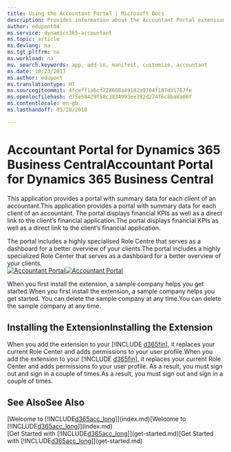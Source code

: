 ```yaml
---
title: Using the Accountant Portal | Microsoft Docs
description: Provides information about the Accountant Portal extension.
author: edupont04
ms.service: dynamics365-accountant
ms.topic: article
ms.devlang: na
ms.tgt_pltfrm: na
ms.workload: na
ms. search.keywords: app, add-in, manifest, customize, accountant
ms.date: 10/23/2017
ms.author: edupont
ms.translationtype: HT
ms.sourcegitcommit: 4fceff1a6cf728608a49182a9704f187d31767fe
ms.openlocfilehash: d75e50429f58c3834993ee392d274f6c8ba8a00f
ms.contentlocale: en-gb
ms.lasthandoff: 05/28/2018

---
```

# <a name="accountant-portal-for-dynamics-365-business-central"></a><span data-ttu-id="9345f-103">Accountant Portal for Dynamics 365 Business Central</span><span class="sxs-lookup"><span data-stu-id="9345f-103">Accountant Portal for Dynamics 365 Business Central</span></span>
<span data-ttu-id="9345f-104">This application provides a portal with summary data for each client of an accountant.</span><span class="sxs-lookup"><span data-stu-id="9345f-104">This application provides a portal with summary data for each client of an accountant.</span></span> <span data-ttu-id="9345f-105">The portal displays financial KPIs as well as a direct link to the client’s financial application.</span><span class="sxs-lookup"><span data-stu-id="9345f-105">The portal displays financial KPIs as well as a direct link to the client’s financial application.</span></span>  

<span data-ttu-id="9345f-106">The portal includes a highly specialised Role Centre that serves as a dashboard for a better overview of your clients.</span><span class="sxs-lookup"><span data-stu-id="9345f-106">The portal includes a highly specialized Role Center that serves as a dashboard for a better overview of your clients.</span></span>  
<span data-ttu-id="9345f-107">[![Accountant Portal](./media/accountant-get-started/accountant-dashboard.png)](https://go.microsoft.com/fwlink/?linkid=851257)</span><span class="sxs-lookup"><span data-stu-id="9345f-107">[![Accountant Portal](./media/accountant-get-started/accountant-dashboard.png)](https://go.microsoft.com/fwlink/?linkid=851257)</span></span>

<span data-ttu-id="9345f-108">When you first install the extension, a sample company helps you get started.</span><span class="sxs-lookup"><span data-stu-id="9345f-108">When you first install the extension, a sample company helps you get started.</span></span> <span data-ttu-id="9345f-109">You can delete the sample company at any time.</span><span class="sxs-lookup"><span data-stu-id="9345f-109">You can delete the sample company at any time.</span></span>  

## <a name="installing-the-extension"></a><span data-ttu-id="9345f-110">Installing the Extension</span><span class="sxs-lookup"><span data-stu-id="9345f-110">Installing the Extension</span></span>
<span data-ttu-id="9345f-111">When you add the extension to your [!INCLUDE [d365fin](includes/d365fin_md.md)], it replaces your current Role Center and adds permissions to your user profile.</span><span class="sxs-lookup"><span data-stu-id="9345f-111">When you add the extension to your [!INCLUDE [d365fin](includes/d365fin_md.md)], it replaces your current Role Center and adds permissions to your user profile.</span></span> <span data-ttu-id="9345f-112">As a result, you must sign out and sign in a couple of times.</span><span class="sxs-lookup"><span data-stu-id="9345f-112">As a result, you must sign out and sign in a couple of times.</span></span>  

## <a name="see-also"></a><span data-ttu-id="9345f-113">See Also</span><span class="sxs-lookup"><span data-stu-id="9345f-113">See Also</span></span>
<span data-ttu-id="9345f-114">[Welcome to [!INCLUDE[d365acc_long](includes/d365acc_long_md.md)]](index.md)</span><span class="sxs-lookup"><span data-stu-id="9345f-114">[Welcome to [!INCLUDE[d365acc_long](includes/d365acc_long_md.md)]](index.md)</span></span>  
<span data-ttu-id="9345f-115">[Get Started with [!INCLUDE[d365acc_long](includes/d365acc_long_md.md)]](get-started.md)</span><span class="sxs-lookup"><span data-stu-id="9345f-115">[Get Started with [!INCLUDE[d365acc_long](includes/d365acc_long_md.md)]](get-started.md)</span></span>  

